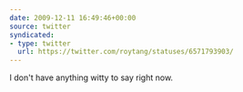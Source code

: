 ```yaml
---
date: 2009-12-11 16:49:46+00:00
source: twitter
syndicated:
- type: twitter
  url: https://twitter.com/roytang/statuses/6571793903/
---
```


I don't have anything witty to say right now.